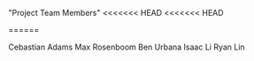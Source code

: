 "Project Team Members" <<<<<<< HEAD <<<<<<< HEAD

======

Cebastian Adams Max Rosenboom Ben Urbana Isaac Li Ryan Lin
